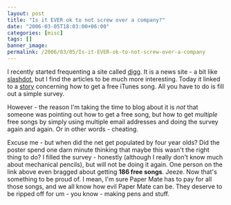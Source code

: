 ```yaml
---
layout: post
title: "Is it EVER ok to not screw over a company?"
date: "2006-03-05T18:03:00+06:00"
categories: [misc]
tags: []
banner_image: 
permalink: /2006/03/05/Is-it-EVER-ok-to-not-screw-over-a-company
---
```


I recently started frequenting a site called <a href="http://www.digg.com/">digg</a>. It is a news site - a bit like <a href="http://www.slashdot.org">slashdot</a>, but I find the articles to be much more interesting. Today it linked to a <a href="http://www.ipodbank.com/showthread.php?t=201">story</a> concerning how to get a free iTunes song. All you have to do is fill out a simple survey.

However - the reason I'm taking the time to blog about it is <i>not</i> that someone was pointing out how to get a free song, but how to get <i>multiple</i> free songs by simply using multiple email addresses and doing the survey again and again. Or in other words - cheating.

Excuse me - but when did the net get populated by four year olds? Did the poster spend one darn minute thinking that maybe this wasn't the right thing to do? I filled the survey - honestly (although I really don't know much about mechanical pencils), but will not be doing it again. One person on the link above even bragged about getting <b>186 free songs</b>. Jeeze. Now that's something to be proud of. I mean, I'm sure Paper Mate has to pay for all those songs, and we all know how evil Paper Mate can be. They deserve to be ripped off for um - you know - making pens and stuff.